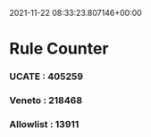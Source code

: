 2021-11-22 08:33:23.807146+00:00
# Rule Counter 
 ### UCATE : 405259

 ### Veneto : 218468

 ### Allowlist : 13911